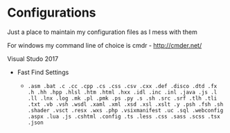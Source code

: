 # Configurations

Just a place to maintain my configuration files as I mess with them

For windows my command line of choice is cmdr - http://cmder.net/

Visual Studo 2017
- Fast Find Settings

  - ``` .asm .bat .c .cc .cpp .cs .css .csv .cxx .def .disco .dtd .fx .h .hh .hpp .hlsl .htm .html .hxx .idl .inc .inl .java .js .l .ll .lnx .log .mk .pl .pmk .ps .py .s .sh .src .srf .tlh .tli .txt .vb .vsh .wsdl .xaml .xml .xsd .xsl .xslt .y .psh .fsh .sh .shader .vsct .resx .wxs .php .vsixmanifest .uc .sql .webconfig .aspx .lua .js .cshtml .config .ts .less .css .sass .scss .tsx .json ```
